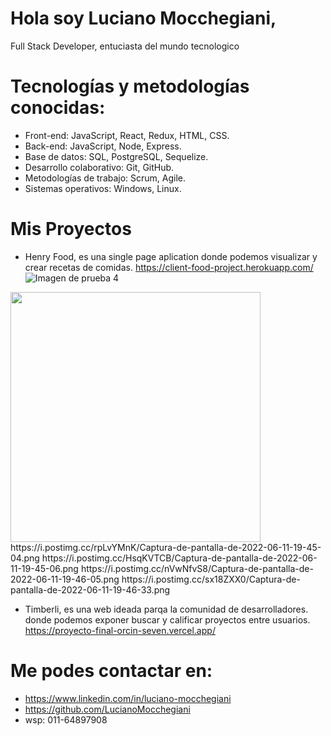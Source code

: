 # Hola soy Luciano Mocchegiani,
Full Stack Developer, entuciasta del mundo tecnologico

# Tecnologías y metodologías conocidas:
- Front-end: JavaScript, React, Redux, HTML, CSS.
- Back-end: JavaScript, Node, Express.
- Base de datos: SQL, PostgreSQL, Sequelize.
- Desarrollo colaborativo: Git, GitHub.
- Metodologías de trabajo: Scrum, Agile.
- Sistemas operativos: Windows, Linux.

# Mis Proyectos
- Henry Food, 
es una single page aplication donde podemos visualizar y crear recetas de comidas.
https://client-food-project.herokuapp.com/
![Imagen de prueba 4](https://i.postimg.cc/rpLvYMnK/Captura-de-pantalla-de-2022-06-11-19-45-04.png)
<img src=https://i.postimg.cc/HsqKVTCB/Captura-de-pantalla-de-2022-06-11-19-45-06.png width = 400px height = 400px/>
https://i.postimg.cc/rpLvYMnK/Captura-de-pantalla-de-2022-06-11-19-45-04.png https://i.postimg.cc/HsqKVTCB/Captura-de-pantalla-de-2022-06-11-19-45-06.png https://i.postimg.cc/nVwNfvS8/Captura-de-pantalla-de-2022-06-11-19-46-05.png https://i.postimg.cc/sx18ZXX0/Captura-de-pantalla-de-2022-06-11-19-46-33.png



- Timberli, 
es una web ideada parqa la comunidad de desarrolladores. donde podemos exponer buscar y calificar proyectos entre usuarios.
https://proyecto-final-orcin-seven.vercel.app/

# Me podes contactar en:
- https://www.linkedin.com/in/luciano-mocchegiani
- https://github.com/LucianoMocchegiani
- wsp: 011-64897908
